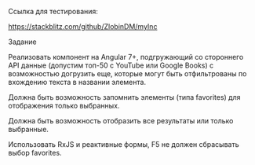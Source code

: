 
Ссылка для тестирования:

https://stackblitz.com/github/ZlobinDM/myInc


Задание

Реализовать компонент на Angular 7+, подгружающий со стороннего API данные (допустим топ-50 с YouTube или Google Books) с возможностью догрузить еще, которые могут быть отфильтрованы по вхождению текста в названии элемента.

Должна быть возможность запомнить элементы (типа favorites) для отображения только выбранных.

Должна быть возможность отобразить все результаты или только выбранные.

Использовать RxJS и реактивные формы, F5 не должен сбрасывать выбор favorites.

